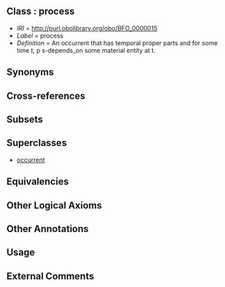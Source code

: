 
## Class : process

 * *IRI* = http://purl.obolibrary.org/obo/BFO_0000015
 * *Label* = process
 * *Definition* = An occurrent that has temporal proper parts and for some time t, p s-depends_on some material entity at t.

## Synonyms


## Cross-references


## Subsets


## Superclasses

 * [occurrent](../../BFO/03/BFO_0000003.md)

## Equivalencies


## Other Logical Axioms


## Other Annotations


## Usage


## External Comments


